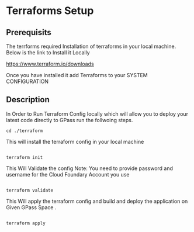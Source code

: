 
# Terraforms Setup

## Prerequisits

The terrforms required  Installation of terraforms in your local machine. Below is the link to Install it Locally

https://www.terraform.io/downloads

Once you have installed it add Terraforms to your SYSTEM CONFIGURATION 

## Description

In Order to Run Terraform Config locally which will allow you to deploy your latest code directly to GPass run the follwoing steps.

```
cd ./terraform
```
This will  install the terraform config in your local machine


```

terraform init 

```
This Will Validate the config Note: You need to provide password and username for the Cloud Foundary Account you use

```

terraform validate 

```
This Will apply the terraform config and build and deploy the application on Given GPass Space .


```

terraform apply 

```